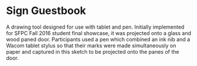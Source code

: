 # Sign Guestbook

A drawing tool designed for use with tablet and pen.
Initially implemented for SFPC Fall 2016 student final showcase,
it was projected onto a glass and wood paned door.  Participants
used a pen which combined an ink nib and a Wacom tablet stylus
so that their marks were made simultaneously on paper and 
captured in this sketch to be projected onto the panes of the 
door.
